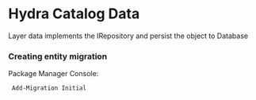 # Hydra Catalog Data
Layer data implements the IRepository and persist the object to Database

### Creating entity migration
Package Manager Console:

``` Add-Migration Initial```

